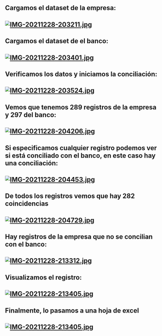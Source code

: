 
## Cargamos el dataset de la empresa:
## [![IMG-20211228-203211.jpg](https://i.postimg.cc/j2fT5t8C/IMG-20211228-203211.jpg)](https://postimg.cc/0K9FXR1q)

## Cargamos el dataset de el banco:
## [![IMG-20211228-203401.jpg](https://i.postimg.cc/mDPxhBdC/IMG-20211228-203401.jpg)](https://postimg.cc/mzWp5fWg)

## Verificamos los datos y iniciamos la conciliación:
## [![IMG-20211228-203524.jpg](https://i.postimg.cc/59H3K6Y8/IMG-20211228-203524.jpg)](https://postimg.cc/G9CGH3jp)

## Vemos que tenemos 289 registros de la empresa y 297 del banco:
## [![IMG-20211228-204206.jpg](https://i.postimg.cc/jq6Jq71H/IMG-20211228-204206.jpg)](https://postimg.cc/PNxq2PTJ)

## Si especificamos cualquier registro podemos ver si está conciliado con el banco, en este caso hay una conciliación:
## [![IMG-20211228-204453.jpg](https://i.postimg.cc/PfZZ9ch5/IMG-20211228-204453.jpg)](https://postimg.cc/4nfmhWmD)

## De todos los registros vemos que hay 282 coincidencias
## [![IMG-20211228-204729.jpg](https://i.postimg.cc/xCqrqMf6/IMG-20211228-204729.jpg)](https://postimg.cc/ygqpbJSR)

## Hay registros de la empresa que no se concilian con el banco:
## [![IMG-20211228-213312.jpg](https://i.postimg.cc/52fFmbtv/IMG-20211228-213312.jpg)](https://postimg.cc/hf3jDFTP)

## Visualizamos el registro:
## [![IMG-20211228-213405.jpg](https://i.postimg.cc/GtkHk5wq/IMG-20211228-213405.jpg)](https://postimg.cc/GTmLRzpy)

## Finalmente, lo pasamos a una hoja de excel
## [![IMG-20211228-213405.jpg](https://i.postimg.cc/GtkHk5wq/IMG-20211228-213405.jpg)](https://postimg.cc/GTmLRzpy)
